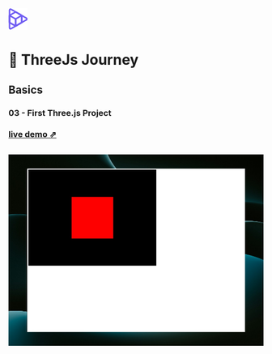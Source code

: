 ![Bruno Simons](./assets/threejs-journey.png)
# 🍩 ThreeJs Journey


## Basics

### 03 - First Three.js Project

### [live demo ⇗](https://03-first-threejs-project.netlify.app/)

![image](/assets/03-first-threejs-project.jpeg)
---



